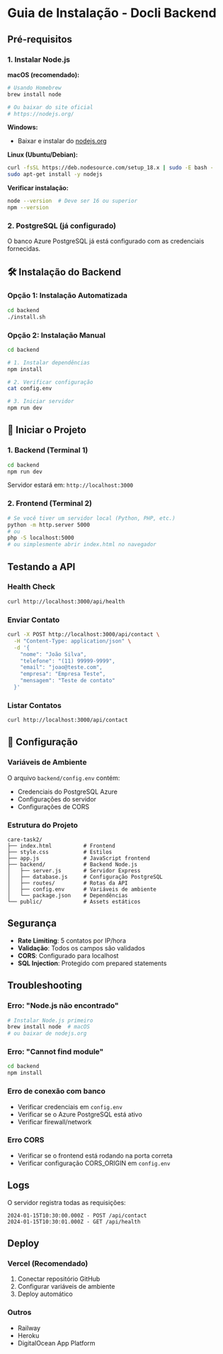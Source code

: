 # Guia de Instalação - Docli Backend

## Pré-requisitos

### 1. Instalar Node.js

**macOS (recomendado):**
```bash
# Usando Homebrew
brew install node

# Ou baixar do site oficial
# https://nodejs.org/
```

**Windows:**
- Baixar e instalar do [nodejs.org](https://nodejs.org/)

**Linux (Ubuntu/Debian):**
```bash
curl -fsSL https://deb.nodesource.com/setup_18.x | sudo -E bash -
sudo apt-get install -y nodejs
```

**Verificar instalação:**
```bash
node --version  # Deve ser 16 ou superior
npm --version
```

### 2. PostgreSQL (já configurado)
O banco Azure PostgreSQL já está configurado com as credenciais fornecidas.

## 🛠️ Instalação do Backend

### Opção 1: Instalação Automatizada
```bash
cd backend
./install.sh
```

### Opção 2: Instalação Manual
```bash
cd backend

# 1. Instalar dependências
npm install

# 2. Verificar configuração
cat config.env

# 3. Iniciar servidor
npm run dev
```

## 🚀 Iniciar o Projeto

### 1. Backend (Terminal 1)
```bash
cd backend
npm run dev
```
Servidor estará em: `http://localhost:3000`

### 2. Frontend (Terminal 2)
```bash
# Se você tiver um servidor local (Python, PHP, etc.)
python -m http.server 5000
# ou
php -S localhost:5000
# ou simplesmente abrir index.html no navegador
```

## Testando a API

### Health Check
```bash
curl http://localhost:3000/api/health
```

### Enviar Contato
```bash
curl -X POST http://localhost:3000/api/contact \
  -H "Content-Type: application/json" \
  -d '{
    "nome": "João Silva",
    "telefone": "(11) 99999-9999",
    "email": "joao@teste.com",
    "empresa": "Empresa Teste",
    "mensagem": "Teste de contato"
  }'
```

### Listar Contatos
```bash
curl http://localhost:3000/api/contact
```

## 🔧 Configuração

### Variáveis de Ambiente
O arquivo `backend/config.env` contém:
- Credenciais do PostgreSQL Azure
- Configurações do servidor
- Configurações de CORS

### Estrutura do Projeto
```
care-task2/
├── index.html          # Frontend
├── style.css           # Estilos
├── app.js              # JavaScript frontend
├── backend/            # Backend Node.js
│   ├── server.js       # Servidor Express
│   ├── database.js     # Configuração PostgreSQL
│   ├── routes/         # Rotas da API
│   ├── config.env      # Variáveis de ambiente
│   └── package.json    # Dependências
└── public/             # Assets estáticos
```

## Segurança

- **Rate Limiting**: 5 contatos por IP/hora
- **Validação**: Todos os campos são validados
- **CORS**: Configurado para localhost
- **SQL Injection**: Protegido com prepared statements

## Troubleshooting

### Erro: "Node.js não encontrado"
```bash
# Instalar Node.js primeiro
brew install node  # macOS
# ou baixar de nodejs.org
```

### Erro: "Cannot find module"
```bash
cd backend
npm install
```

### Erro de conexão com banco
- Verificar credenciais em `config.env`
- Verificar se o Azure PostgreSQL está ativo
- Verificar firewall/network

### Erro CORS
- Verificar se o frontend está rodando na porta correta
- Verificar configuração CORS_ORIGIN em `config.env`

## Logs

O servidor registra todas as requisições:
```
2024-01-15T10:30:00.000Z - POST /api/contact
2024-01-15T10:30:01.000Z - GET /api/health
```

## Deploy

### Vercel (Recomendado)
1. Conectar repositório GitHub
2. Configurar variáveis de ambiente
3. Deploy automático

### Outros
- Railway
- Heroku
- DigitalOcean App Platform